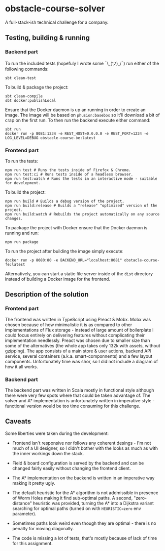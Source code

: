 # obstacle-course-solver
A full-stack-ish technical challenge for a company.

## Testing, building & running
### Backend part
To run the included tests (hopefuly I wrote some ¯\\\_(ツ)\_/¯) run either of the following commands:

```
sbt clean-test
```

To build & package the project:

```
sbt clean-compile
sbt docker:publishLocal
```

Ensure that the Docker daemon is up an running in order to create an image. The image will be based on `phusion:basebox` so it'll download a bit of crap on the first run. To then run the backend execute either command:

```
sbt run
docker run -p 8081:1234 -e REST_HOST=0.0.0.0 -e REST_PORT=1234 -e LOG_LEVEL=DEBUG obstacle-course-be:latest
```

### Frontend part
To run the tests:

```
npm run test # Runs the tests inside of Firefox & Chrome.
npm run test:ci # Runs tests inside of a headless browser.
npm run test:watch # Runs the tests in an interactive mode - suitable for development.
```

To build the project:

```
npm run build # Builds a debug version of the project.
npm run build:release # Builds a "release" "optimized" version of the project.
npm run build:watch # Rebuilds the project automatically on any source changes.
```

To package the project with Docker ensure that the Docker daemon is running and run:

```
npm run package
```

To run the project after building the image simply execute:

```
docker run -p 8080:80 -e BACKEND_URL="localhost:8081" obstacle-course-fe:latest
```

Alternatively, you can start a static file server inside of the `dist` directory instead of building a Docker image for the frontend.

## Description of the solution
### Frontend part
The frontend was written in TypeScript using Preact & Mobx. Mobx was chosen because of how minimalistic it is as compared to other implementations of Flux storage - instead of large amount of boilerplate I could focus entirely on delivering features without complicating their implementation needlessly. Preact was chosen due to smaller size than some of the alternatives (the whole app takes only 132k with assets, without gzipping). The app consists of a main store & user actions, backend API service, several containers (a.k.a. smart-componnents) and a few layout components. Unfortunately time was shor, so I did not include a diagram of how it all works.

### Backend part
The backend part was written in Scala mostly in functional style although there were very few spots where that could be taken advantage of. The solver and A* implementation is unfortunately written in imperative style - functional version would be too time consuming for this challenge.

## Caveats
Some liberties were taken during the development:

- Frontend isn't responsive nor follows any coherent desings - I'm not much of a UI designer, so I didn't bother with the looks as much as with the inner workings down the stack.

- Field & board configuration is served by the backend and can be changed fairly easily without changing the frontend client.

- The A* implementation on the backend is written in an imperative way making it pretty ugly.

- The default heuristic for the A* algorithm is not addmissible in presence of Worm Holes making it find sub-optimal paths. A second, "zero-distance" heuristic was provided, turning the A* into a Dijkstra variant searching for optimal paths (turned on with `HEURISTIC=zero` env parameter).

- Sometimes paths look weird even though they are optimal - there is no penalty for moving diagonally.

- The code is missing a lot of tests, that's mostly because of lack of time for this assignment.

